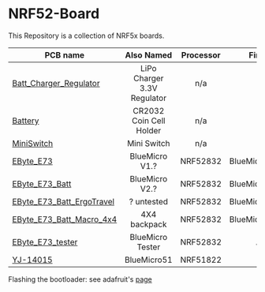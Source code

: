 # NRF52-Board

This Repository is a collection of NRF5x boards.




| PCB name      | Also Named     | Processor     | Firmware  |
| ------------- |:-------------:|:-------------:| -----:|
| [Batt_Charger_Regulator](/Batt_Charger_Regulator) | LiPo Charger 3.3V Regulator   | n/a | n/a |
| [Battery](/Battery)     | CR2032 Coin Cell Holder | n/a     |   n/a |
| [MiniSwitch](/MiniSwitch) | Mini Switch | n/a |  n/a |
| [EByte_E73](/EByte_E73) | BlueMicro V1.? | NRF52832 |  BlueMicro_BLE |
| [EByte_E73_Batt](/EByte_E73_Batt) | BlueMicro V2.? | NRF52832 |  BlueMicro_BLE |
| [EByte_E73_Batt_ErgoTravel](/EByte_E73_Batt_ErgoTravel) | ? untested | NRF52832 |  BlueMicro_BLE |
| [EByte_E73_Batt_Macro_4x4](/EByte_E73_Batt_Macro_4x4) | 4X4 backpack | NRF52832 |  BlueMicro_BLE |
| [EByte_E73_tester](/EByte_E73_tester)| BlueMicro Tester | NRF52832 |  Arduino |
| [YJ-14015](/YJ-14015)| BlueMicro51 | NRF51822 |  tbd |


Flashing the bootloader: see adafruit's [page](https://learn.adafruit.com/bluefruit-nrf52-feather-learning-guide/flashing-the-bootloader)

